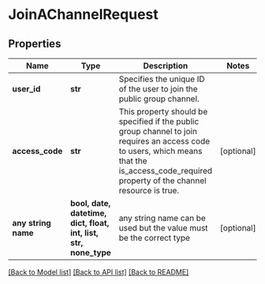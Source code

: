 # JoinAChannelRequest


## Properties
Name | Type | Description | Notes
------------ | ------------- | ------------- | -------------
**user_id** | **str** | Specifies the unique ID of the user to join the public group channel. | 
**access_code** | **str** | This property should be specified if the public group channel to join requires an access code to users, which means that the is_access_code_required property of the channel resource is true. | [optional] 
**any string name** | **bool, date, datetime, dict, float, int, list, str, none_type** | any string name can be used but the value must be the correct type | [optional]

[[Back to Model list]](../README.md#documentation-for-models) [[Back to API list]](../README.md#documentation-for-api-endpoints) [[Back to README]](../README.md)


